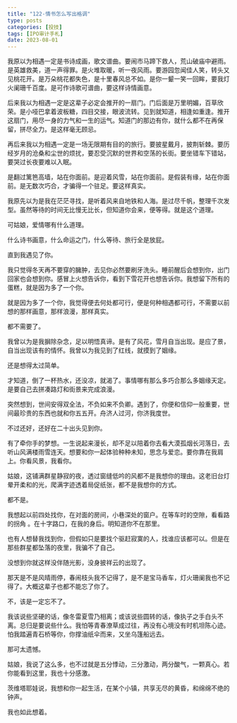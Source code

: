 ```yaml
---
title: "122-情书怎么写出格调"
type: posts
categories: [投技]
tags: [IPO审计手札]
date: 2023-08-01
---
```

我原以为相遇一定是书诗成画，歌文谱曲。要闹市马蹄下救人，荒山破庙中避雨。是英雄救美，道一声得罪。是火堆取暖，听一夜风雨。要游园忽闻佳人笑，转头又见桃花开。是万朵桃花都失色，是十里春风总不如。是你一颦一笑一回眸，要我灯火阑珊千百度。是可作诗歌可谱曲，要这样诗情画意。

后来我以为相遇一定是这辈子必定会推开的一扇门。门后面是万里明媚，百草欣 荣。是小哑巴拿着波板糖，四目交接，眼波流转。见到就知道，相逢如重逢。推开这扇门，用尽一身的力气和一生的运气。知道门的那边有你，就什么都不在再保 留，拼尽全力。是这样毫无顾忌。

再后来我以为相遇一定是一场无限期有目的的旅行。要披星戴月，披荆斩棘。要历经岁月的沧桑和尘世的烦扰，要忍受沉默的世界和空荡的长街。要坐错车下错站，要哭过长夜要难以入眠。

是翻过篱笆高墙，站在你面前。是迎着风雪，站在你面前。是假装有缘，站在你面前。是无数次巧合，才骗得一个驻足。要这样真实。

我原先以为是我在茫茫寻找，是听着风来自地铁和人海。是过尽千帆，整理千次发型。虽然等待的时间无比慢无比长，但知道你会来，便等得。就是这个道理。

可姑娘，爱情哪有什么道理。

  

什么诗书画意，什么命运之门，什么等待、旅行全是放屁。

直到我遇见了你。

我只觉得冬天再不要穿的臃肿，去见你必然要刷牙洗头。睡前醒后会想到你，出门回家也会想到你。感冒上火想告诉你，看到下雪花开也想告诉你。我想留下所有的蛋糕，就是因为多了一个你。

就是因为多了一个你，我觉得便去何处都可行，便是何种相遇都可行，不需要以前想的那样画意，那样浪漫，那样真实。

都不需要了。

我曾以为是我摒除杂念，足以明悟真谛。是有了风花，雪月自当出现。是应了景，自当出现该有的情怀。我曾以为我见到了红线，就摸到了姻缘。

还是想得太过简单。

才知道，倒了一杯热水，还没凉，就渴了。事情哪有那么多巧合那么多姻缘天定。是要自己去拼凑路灯和街景来完成浪漫。

  

突然想到，世间安得双全法，不负如来不负卿。遇到了，你便和信仰一般重要，世间最珍贵的东西也就和你五五开。舟济人过河，你济我度世。

不过还好，还好在二十出头见到你。

有了牵你手的梦想。一生说起来漫长，却不足以陪着你去看大漠孤烟长河落日，去听山风满楼雨雪连天。想要和你一起体验种种未知，思念与爱恋。要你靠在我肩 上。你看风景，我看你。

姑娘，这铺满群星静寂的夜，透过窗缝低吟的风都不是我想你的理由。这老旧台灯晕开柔和的光，爬满字迹透着局促纸张，都不是我想你的方式。

都不是。

我想起以前四处找你，在对面的房间，小巷深处的窗户。在等车时的空隙，看看路的拐角 。在十字路口，在我的身后。明知道你不在那里。

也有人想替我找到你，但假如只是要找个驱赶寂寞的人，找谁应该都可以。但是在那些群星都坠落的夜里，我骗不了自己。

没想到你就这样没伴随光影，没身披祥云的出现了。

  

那天是不是风晴雨停，春闹枝头我不记得了，是不是宝马香车，灯火珊阑我也不记得了。大概这辈子也都不能忘了你了。

不，该是一定忘不了。

我该说些坚硬的话，像冬雷夏雪乃相离；或该说些圆转的话，像执子之手白头不 离。总归是要说些什么。我怕等青春潦草成过往，再没有心境没有时机坦陈心迹。怕我踏遍青石桥等你，你撑油纸伞而来，又坐乌篷船远去。

那可太遗憾。

姑娘，我说了这么多，也不过就是五分悸动，三分激动，两分酸气，一颗真心。若你能看到这里，我也十分感激。

茨维塔耶娃说，我想和你一起生活，在某个小镇，共享无尽的黄昏，和绵绵不绝的钟声。

我也如此想着。